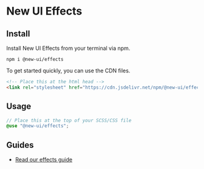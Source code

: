 # New UI Effects

## Install
Install New UI Effects from your terminal via npm.

```
npm i @new-ui/effects
```

To get started quickly, you can use the CDN files.

```html
<!-- Place this at the html head -->
<link rel="stylesheet" href="https://cdn.jsdelivr.net/npm/@new-ui/effects@latest/dist/index.css">
```

## Usage

```scss
// Place this at the top of your SCSS/CSS file
@use "@new-ui/effects";
```

## Guides
- [Read our effects guide](https://new-ui.com/docs/foundations/effects)
